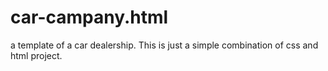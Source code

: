 # car-campany.html
a template of a car dealership.
This is just a simple combination of css and html project. 

